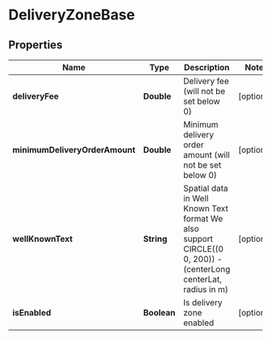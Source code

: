 
# DeliveryZoneBase

## Properties
Name | Type | Description | Notes
------------ | ------------- | ------------- | -------------
**deliveryFee** | **Double** | Delivery fee (will not be set below 0) |  [optional]
**minimumDeliveryOrderAmount** | **Double** | Minimum delivery order amount (will not be set below 0) |  [optional]
**wellKnownText** | **String** | Spatial data in Well Known Text format  We also support CIRCLE((0 0, 200)) - (centerLong centerLat, radius in m) |  [optional]
**isEnabled** | **Boolean** | Is delivery zone enabled |  [optional]



